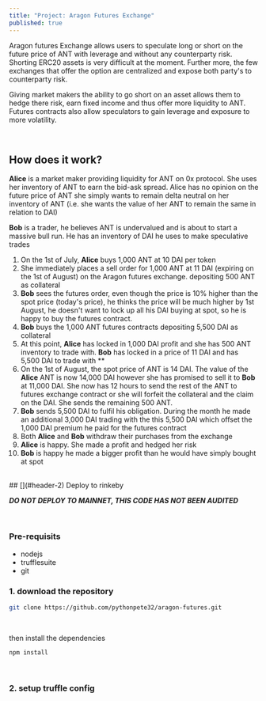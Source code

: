 ```yaml
---
title: "Project: Aragon Futures Exchange"
published: true
---
```


Aragon futures Exchange allows users to speculate long or short on the future price of ANT with leverage and without any counterparty risk. Shorting ERC20 assets is very difficult at the moment. Further more, the few exchanges that offer the option are centralized and expose both party's to counterparty risk.

Giving market makers the ability to go short on an asset allows them to hedge there risk, earn fixed income and thus offer more liquidity to ANT. Futures contracts also allow speculators to gain leverage and exposure to more volatility.

<br>

## [](#header-2) How does it work?

**Alice** is a market maker providing liquidity for ANT on 0x protocol. She uses her inventory of ANT to earn the bid-ask spread. Alice has no opinion on the future price of ANT she simply wants to remain delta neutral on her inventory of ANT (i.e. she wants the value of her ANT to remain the same in relation to DAI)

**Bob** is a trader, he believes ANT is undervalued and is about to start a massive bull run. He has an inventory of DAI he uses to make speculative trades

1. On the 1st of July, **Alice** buys 1,000 ANT at 10 DAI per token
2. She immediately places a sell order for 1,000 ANT at 11 DAI (expiring on the 1st of August) on the Aragon futures exchange. depositing 500 ANT as collateral
3. **Bob** sees the futures order, even though the price is 10% higher than the spot price (today's price), he thinks the price will be much higher by 1st August, he doesn't want to lock up all his DAI buying at spot, so he is happy to buy the futures contract.
4. **Bob** buys the 1,000 ANT futures contracts depositing 5,500 DAI as collateral
5. At this point, **Alice** has locked in 1,000 DAI profit and she has 500 ANT inventory to trade with. **Bob** has locked in a price of 11 DAI and has 5,500 DAI to trade with \*\*
6. On the 1st of August, the spot price of ANT is 14 DAI. The value of the **Alice** ANT is now 14,000 DAI however she has promised to sell it to **Bob** at 11,000 DAI. She now has 12 hours to send the rest of the ANT to futures exchange contract or she will forfeit the collateral and the claim on the DAI. She sends the remaining 500 ANT.
7. **Bob** sends 5,500 DAI to fulfil his obligation. During the month he made an additional 3,000 DAI trading with the this 5,500 DAI which offset the 1,000 DAI premium he paid for the futures contract
8. Both **Alice** and **Bob** withdraw their purchases from the exchange
9. **Alice** is happy. She made a profit and hedged her risk
10. **Bob** is happy he made a bigger profit than he would have simply bought at spot

<br>
## [](#header-2) Deploy to rinkeby

<br>

_**DO NOT DEPLOY TO MAINNET, THIS CODE HAS NOT BEEN AUDITED**_

<br>

### [](#header-3) Pre-requisits


- nodejs
- trufflesuite
- git


### [](#header-3) 1. download the repository

```bash
git clone https://github.com/pythonpete32/aragon-futures.git
```

<br>

then install the dependencies

```bash
npm install
```

<br>

### [](#header-3) 2. setup truffle config
